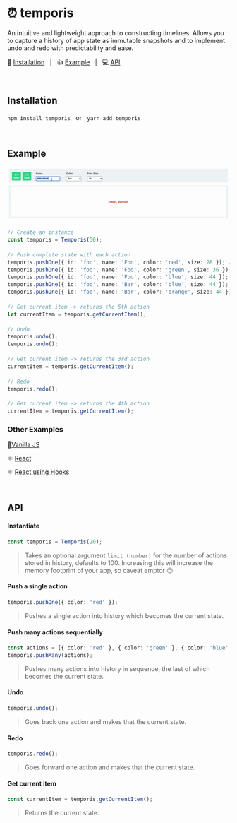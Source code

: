 # ⏰ temporis

An intuitive and lightweight approach to constructing timelines. Allows you to capture a history of app state as immutable snapshots and to implement undo and redo with predictability and ease.


💾 [Installation](#Installation) &nbsp; | &nbsp; 👍 [Example](#Example) &nbsp; | &nbsp;  💻 [API](#API)


<br />

## Installation
`npm install temporis` &nbsp; or &nbsp; `yarn add temporis`

<br />

## Example

![alt text](https://github.com/kevinnayar/temporis/blob/master/src/assets/undo-redo.gif?raw=true)

```ts
// Create an instance
const temporis = Temporis(50);

// Push complete state with each action
temporis.pushOne({ id: 'foo', name: 'Foo', color: 'red', size: 28 }); // 1st
temporis.pushOne({ id: 'foo', name: 'Foo', color: 'green', size: 36 }); // 2nd
temporis.pushOne({ id: 'foo', name: 'Foo', color: 'blue', size: 44 }); // 3rd
temporis.pushOne({ id: 'foo', name: 'Bar', color: 'blue', size: 44 }); // 4th
temporis.pushOne({ id: 'foo', name: 'Bar', color: 'orange', size: 44 }); // 5th

// Get current item -> returns the 5th action
let currentItem = temporis.getCurrentItem(); 

// Undo
temporis.undo();
temporis.undo();

// Get current item -> returns the 3rd action
currentItem = temporis.getCurrentItem();

// Redo
temporis.redo();

// Get current item -> returns the 4th action
currentItem = temporis.getCurrentItem();
```

### Other Examples
🍦[Vanilla JS](https://github.com/kevinnayar/temporis/blob/master/src/examples/example-with-vanilla-js.js)

⚛️ [React](https://github.com/kevinnayar/temporis/blob/master/src/examples/example-with-react.tsx)

⚛️ [React using Hooks](https://github.com/kevinnayar/temporis/blob/master/src/examples/example-with-react-hooks.tsx)

<br />

## API

#### Instantiate
```ts
const temporis = Temporis(20);
```
> Takes an optional argument `limit (number)` for the number of actions stored in history, defaults to 100. Increasing this will increase the memory footprint of your app, so caveat emptor 😊

#### Push a single action
```ts
temporis.pushOne({ color: 'red' });
```
> Pushes a single action into history which becomes the current state.

#### Push many actions sequentially
```ts
const actions = [{ color: 'red' }, { color: 'green' }, { color: 'blue' }];
temporis.pushMany(actions);
```
> Pushes many actions into history in sequence, the last of which becomes the current state.

#### Undo
```ts
temporis.undo();
```
> Goes back one action and makes that the current state.

#### Redo
```ts
temporis.redo();
```
> Goes forward one action and makes that the current state.

#### Get current item 
```ts
const currentItem = temporis.getCurrentItem();
```
> Returns the current state.


<br />

